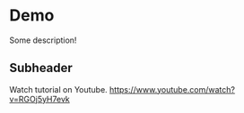 # Demo

Some description!

## Subheader

Watch tutorial on Youtube.
https://www.youtube.com/watch?v=RGOj5yH7evk
